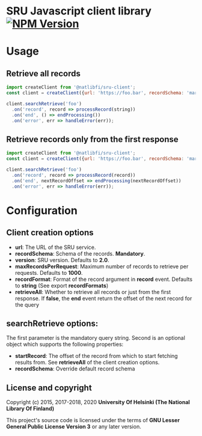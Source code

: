 # SRU Javascript client library [![NPM Version](https://img.shields.io/npm/v/@natlibfi/sru-client.svg)](https://npmjs.org/package/@natlibfi/sru-client)

# Usage
## Retrieve all records
```js
import createClient from '@natlibfi/sru-client';
const client = createClient({url: 'https://foo.bar', recordSchema: 'marc'});

client.searchRetrieve('foo')
  .on('record', record => processRecord(string))
  .on('end', () => endProcessing())
  .on('error', err => handleError(err));
```
## Retrieve records only from the first response
```js
import createClient from '@natlibfi/sru-client';
const client = createClient({url: 'https://foo.bar', recordSchema: 'marc', retrieveAll: false});

client.searchRetrieve('foo')
  .on('record', record => processRecord(record))
  .on('end', nextRecordOffset => endProcessing(nextRecordOffset))
  .on('error', err => handleError(err));
```
# Configuration
## Client creation options
- **url**: The URL of the SRU service.
- **recordSchema**: Schema of the records. **Mandatory**.
- **version**: SRU version. Defaults to **2.0**.
- **maxRecordsPerRequest**: Maximum number of records to retrieve per requests. Defaults to **1000**.
- **recordFormat**: Format of the record argument in **record** event. Defaults to **string** (See export **recordFormats**)
- **retrieveAll**: Whether to retrieve all records or just from the first response. If **false**, the **end** event return the offset of the next record for the query
## searchRetrieve options:
The first parameter is the mandatory query string. Second is an optional object which supports the following properties:
- **startRecord**: The offset of the record from which to start fetching results from. See **retrieveAll** of the client creation options.
- **recordSchema**: Override default record schema
## License and copyright

Copyright (c) 2015, 2017-2018, 2020 **University Of Helsinki (The National Library Of Finland)**

This project's source code is licensed under the terms of **GNU Lesser General Public License Version 3** or any later version.
